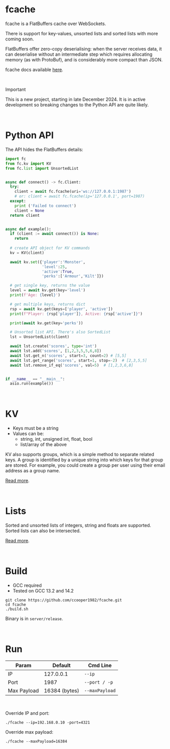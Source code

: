 # fcache

fcache is a FlatBuffers cache over WebSockets.

There is support for key-values, unsorted lists and sorted lists with more coming soon.

FlatBuffers offer zero-copy deserialising: when the server receives data, it can deserialise without an intermediate step which requires allocating memory (as with ProtoBuf), and is considerably more compact than JSON.

fcache docs available [here](https://ccooper1982.github.io/fcache/).

<br/>

> [!IMPORTANT]
> This is a new project, starting in late December 2024. It is in active development so 
> breaking changes to the Python API are quite likely.

<br/>


# Python API
The API hides the FlatBuffers details:

```py
import fc
from fc.kv import KV
from fc.list import UnsortedList


async def connect() -> fc.Client:
  try:
    client = await fc.fcache(uri='ws://127.0.0.1:1987')
    # or: client = await fc.fcache(ip='127.0.0.1', port=1987)
  except:
    print ('Failed to connect')
    client = None
  return client


async def example():
  if (client := await connect()) is None:
    return
  
  # create API object for KV commands
  kv = KV(client)

  await kv.set({'player':'Monster',
                'level':25,
                'active':True,
                'perks':['Armour','Kilt']})

  # get single key, returns the value
  level = await kv.get(key='level')
  print(f'Age: {level}')

  # get multiple keys, returns dict
  rsp = await kv.get(keys=['player', 'active'])
  print(f"Player: {rsp['player']}, Active: {rsp['active']}")

  print(await kv.get(key='perks'))

  # Unsorted list API. There's also SortedList
  lst = UnsortedList(client)

  await lst.create('scores', type='int')
  await lst.add('scores', [1,2,3,5,5,6,8])
  await lst.get_n('scores', start=3, count=2) # [5,5]
  await lst.get_range('scores', start=1, stop=-2)  # [2,3,5,5]
  await lst.remove_if_eq('scores', val=5)  # [1,2,3,6,8]


if __name__ == "__main__":
  asio.run(example())
```

<br/>

# KV

- Keys must be a string
- Values can be:
  - string, int, unsigned int, float, bool
  - list/array of the above

KV also supports groups, which is a simple method to separate related keys. A group is identified by a unique string into which keys for that group are stored. For example, you could create a group per user using their email address as a group name.

[Read more](https://ccooper1982.github.io/fcache/kv/).

<br/>

# Lists

Sorted and unsorted lists of integers, string and floats are supported. Sorted lists can also be intersected.

[Read more](https://ccooper1982.github.io/fcache/lists/).

<br/>

# Build

- GCC required
- Tested on GCC 13.2 and 14.2

```
git clone https://github.com/ccooper1982/fcache.git
cd fcache
./build.sh
```

Binary is in `server/release`.

<br/>

# Run


|Param|Default|Cmd Line|
|---|---|---|
|IP|127.0.0.1|`--ip`|
|Port|1987|`--port / -p`|
|Max Payload|16384 (bytes)|`--maxPayload`|

<br/>

Override IP and port:

`./fcache --ip=192.168.0.10 -port=4321`

Override max payload:

`./fcache --maxPayload=16384`
